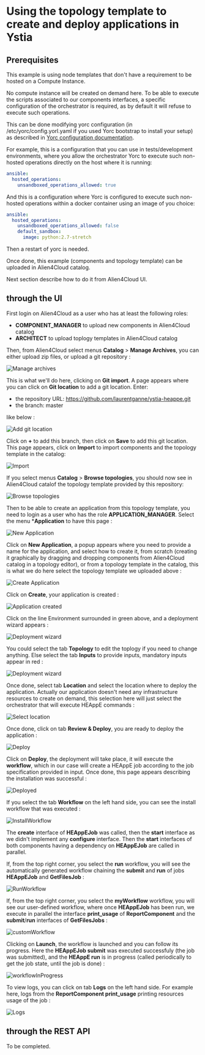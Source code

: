 # Using the topology template to create and deploy applications in Ystia

## Prerequisites

This example is using node templates that don't have a requirement to be hosted on a 
Compute Instance.

No compute instance will be created on demand here. To be able to execute the scripts associated 
to our components interfaces, a specific configuration of the orchestrator is required, as by default it will refuse to execute such operations.

This can be done modifying yorc configuration (in /etc/yorc/config.yorl.yaml if you used Yorc bootstrap to install your setup) as described in [Yorc configuration documentation](https://yorc.readthedocs.io/en/latest/configuration.html#option-ansible-sandbox-hosted-ops-cfg).

For example, this is a configuration that you can use in tests/development environments, where you allow the orchestrator Yorc to execute such non-hosted operations directly on the host where it is running:

```yaml
ansible:
  hosted_operations:
    unsandboxed_operations_allowed: true
```

And this is a configuration where Yorc is configured to execute such non-hosted operations within a docker container using an image of you choice:

```yaml
ansible:
  hosted_operations:
    unsandboxed_operations_allowed: false
    default_sandbox:
      image: python:2.7-stretch
```
Then a restart of yorc is needed.

Once done, this example (components and topology template) can be uploaded in Alien4Cloud catalog.

Next section describe how to do it from Alien4Cloud UI.

## through the UI

First login on Alien4Cloud as a user who has at least the following roles:
* **COMPONENT_MANAGER** to upload new components in Alien4Cloud catalog
* **ARCHITECT** to upload toplogy templates in Alien4Cloud catalog

Then, from Alien4Cloud select menus **Catalog** > **Manage Archives**, you can either upload zip files, or upload a git repository :

![Manage archives](images/1ManageArchivers.PNG)

This is what we'll do here, clicking on **Git import**. A page appears where you can click on **Git location** to add a git location.
Enter:
* the repository URL: https://github.com/laurentganne/ystia-heappe.git
* the branch: master

like below :

![Add git location](images/2AddGitLocation.PNG)


Click on **+** to add this branch, then click on **Save** to add this git location.
This page appears, click on **Import** to import components and the topology template in the catalog:

![Import](images/3ImportLocation.PNG)

If you select menus  **Catalog** > **Browse topologies**, you should now see in Alien4Cloud catalof the topology template provided by this repository:

![Browse topologies](images/4TopologyInCatalog.PNG)

Then to be able to create an application from this topology template, you need to login as a user who has the role **APPLICATION_MANAGER**.
Select the menu ***Application** to have this page :

![New Application](images/5NewApp.PNG)

Click on **New Application**, a popup appears where you need to provide a name for the application, and select how to create it, from scratch (creating it graphically by dragging and dropping components from Alien4Cloud catalog in a topology editor), or from a topology template in the catalog, this is what we do here select the topology template we uploaded above :

![Create Application](images/6NewAppFromTemplate.PNG)

Click on **Create**, your application is created :

![Application created](images/7AppTest.PNG)

Click on the line Environment surrounded in green above, and a deployment wizard appears :

![Deployment wizard](images/8DeploymentWizard.PNG)

You could select the tab **Topology** to edit the toplogy if you need to change anything.
Else select the tab **Inputs** to provide inputs, mandatory inputs appear in red :

![Deployment wizard](images/9Inputs.PNG)

Once done, select tab **Location** and select the location where to deploy the application. Actually our application doesn't need any infrastructure resources to create on demand, this selection here will just select the orchestrator that will execute HEAppE commands :

![Select location](images/10SelectLocation.PNG)

Once done, click on tab **Review & Deploy**, you are ready to deploy the application :

![Deploy](images/11Deploy.PNG)

Click on **Deploy**, the deployment will take place, it will execute the **workflow**, which in our case will create a HEAppE job according to the job specification provided in input. Once done, this page appears describing the installation was successful :

![Deployed](images/12Deployed.PNG)

If you select the tab **Workflow** on the left hand side, you can see the install workflow that was executed :

![InstallWorkflow](images/13InstallWorkflow.PNG)

The **create** interface of **HEAppEJob** was called, then the **start** interface as we didn't implement any **configure** interface. Then the **start** interfaces of both components having a dependency on  **HEAppEJob** are called in parallel.

If, from the top right corner, you select the **run** workflow, you will see the automatically generated workflow chaining the **submit** and **run** of jobs **HEAppEJob** and **GetFilesJob** :

![RunWorkflow](images/14RunWorkflow.PNG)

If, from the top right corner, you select the **myWorkflow** workflow, you will see our user-defined workflow, where once **HEAppEJob** has been run, we execute in parallel the interface **print_usage** of **ReportComponent** and the **submit**/**run** interfaces of **GetFilesJobs** :

![customWorkflow](images/15CustomWorkflow.PNG)

Clicking on **Launch**, the workflow is launched and you can follow its progress. Here the **HEAppEJob submit** was executed successfuly (the job was submitted), and the **HEAppE run** is in progress (called periodically to get the job state, until the job is done) :

![workflowInProgress](images/16WorkflowInProgress.PNG)

To view logs, you can click on tab **Logs** on the left hand side. For example here, logs from the **ReportComponent print_usage** printing resources usage of the job :

![Logs](images/17WorkflowLogs.PNG)


## through the REST API

To be completed.

